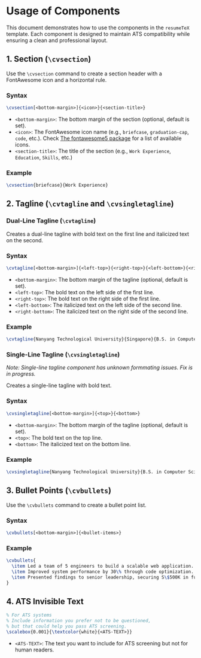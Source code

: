 # Usage of Components

This document demonstrates how to use the components in the `resumeTeX` template. Each component is designed to maintain ATS compatibility while ensuring a clean and professional layout.

## 1. Section (`\cvsection`)

Use the `\cvsection` command to create a section header with a FontAwesome icon and a horizontal rule.

### Syntax

```tex
\cvsection[<bottom-margin>]{<icon>}{<section-title>}
```

- `<bottom-margin>`: The bottom margin of the section (optional, default is set).
- `<icon>`: The FontAwesome icon name (e.g., `briefcase`, `graduation-cap`, `code`, etc.). Check [The fontawesome5 package](http://mirrors.ibiblio.org/CTAN/fonts/fontawesome5/doc/fontawesome5.pdf) for a list of available icons.
- `<section-title>`: The title of the section (e.g., `Work Experience`, `Education`, `Skills`, etc.)

### Example

```tex
\cvsection{briefcase}{Work Experience}
```

## 2. Tagline (`\cvtagline` and `\cvsingletagline`)

### Dual-Line Tagline (`\cvtagline`)

Creates a dual-line tagline with bold text on the first line and italicized text on the second.

### Syntax

```tex
\cvtagline[<bottom-margin>]{<left-top>}{<right-top>}{<left-bottom>}{<right-bottom>}
```

- `<bottom-margin>`: The bottom margin of the tagline (optional, default is set).
- `<left-top>`: The bold text on the left side of the first line.
- `<right-top>`: The bold text on the right side of the first line.
- `<left-bottom>`: The italicized text on the left side of the second line.
- `<right-bottom>`: The italicized text on the right side of the second line.

### Example

```tex
\cvtagline{Nanyang Technological University}{Singapore}{B.S. in Computer Science}{Aug. 2016 - May. 2020}
```

### Single-Line Tagline (`\cvsingletagline`)

_Note: Single-line tagline component has unknown formmating issues. Fix is in progress._

Creates a single-line tagline with bold text.

### Syntax

```tex
\cvsingletagline[<bottom-margin>]{<top>}{<bottom>}
```

- `<bottom-margin>`: The bottom margin of the tagline (optional, default is set).
- `<top>`: The bold text on the top line.
- `<bottom>`: The italicized text on the bottom line.

### Example

```tex
\cvsingletagline{Nanyang Technological University}{B.S. in Computer Science}
```

## 3. Bullet Points (`\cvbullets`)

Use the `\cvbullets` command to create a bullet point list.

### Syntax

```tex
\cvbullets[<bottom-margin>]{<bullet-items>}
```

### Example

```tex
\cvbullets{
  \item Led a team of 5 engineers to build a scalable web application.
  \item Improved system performance by 30\% through code optimization.
  \item Presented findings to senior leadership, securing S\$500K in funding.
}
```

## 4. ATS Invisible Text

```tex
% For ATS systems
% Include information you prefer not to be questioned,
% but that could help you pass ATS screening.
\scalebox{0.001}{\textcolor{white}{<ATS-TEXT>}}
```

- `<ATS-TEXT>`: The text you want to include for ATS screening but not for human readers.
